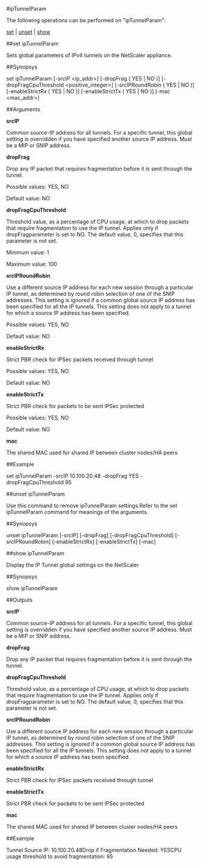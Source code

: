 #ipTunnelParam

The following operations can be performed on "ipTunnelParam":


[set](#set-iptunnelparam) | [unset](#unset-iptunnelparam) | [show](#show-iptunnelparam)

##set ipTunnelParam

Sets global parameters of IPv4 tunnels on the NetScaler appliance.


##Synopsys

set ipTunnelParam [-srcIP &lt;ip_addr>] [-dropFrag ( YES | NO )] [-dropFragCpuThreshold &lt;positive_integer>] [-srcIPRoundRobin ( YES | NO )] [-enableStrictRx ( YES | NO )] [-enableStrictTx ( YES | NO )] [-mac &lt;mac_addr>]


##Arguments

<b>srcIP</b>
Common source-IP address for all tunnels. For a specific tunnel, this global setting is overridden if you have specified another source IP address. Must be a MIP or SNIP address.

<b>dropFrag</b>
Drop any IP packet that requires fragmentation before it is sent through the tunnel.
Possible values: YES, NO
Default value: NO

<b>dropFragCpuThreshold</b>
Threshold value, as a percentage of CPU usage, at which to drop packets that require fragmentation to use the IP tunnel. Applies only if dropFragparameter is set to NO. The default value, 0, specifies that this parameter is not set.
Minimum value: 1
Maximum value: 100

<b>srcIPRoundRobin</b>
Use a different source IP address for each new session through a particular IP tunnel, as determined by round robin selection of one of the SNIP addresses. This setting is ignored if a common global source IP address has been specified for all the IP tunnels. This setting does not apply to a tunnel for which a source IP address has been specified.
Possible values: YES, NO
Default value: NO

<b>enableStrictRx</b>
Strict PBR check for IPSec packets received through tunnel
Possible values: YES, NO
Default value: NO

<b>enableStrictTx</b>
Strict PBR check for packets to be sent IPSec protected
Possible values: YES, NO
Default value: NO

<b>mac</b>
The shared MAC used for shared IP between cluster nodes/HA peers



##Example

set ipTunnelParam -srcIP 10.100.20.48 -dropFrag YES -dropFragCpuThreshold 95

##unset ipTunnelParam

Use this command to remove  ipTunnelParam settings.Refer to the set  ipTunnelParam command for meanings of the arguments.


##Synopsys

unset ipTunnelParam [-srcIP] [-dropFrag] [-dropFragCpuThreshold] [-srcIPRoundRobin] [-enableStrictRx] [-enableStrictTx] [-mac]


##show ipTunnelParam

Display the IP Tunnel global settings on the NetScaler


##Synopsys

show ipTunnelParam


##Outputs

<b>srcIP</b>
Common source-IP address for all tunnels. For a specific tunnel, this global setting is overridden if you have specified another source IP address. Must be a MIP or SNIP address.

<b>dropFrag</b>
Drop any IP packet that requires fragmentation before it is sent through the tunnel.

<b>dropFragCpuThreshold</b>
Threshold value, as a percentage of CPU usage, at which to drop packets that require fragmentation to use the IP tunnel. Applies only if dropFragparameter is set to NO. The default value, 0, specifies that this parameter is not set.

<b>srcIPRoundRobin</b>
Use a different source IP address for each new session through a particular IP tunnel, as determined by round robin selection of one of the SNIP addresses. This setting is ignored if a common global source IP address has been specified for all the IP tunnels. This setting does not apply to a tunnel for which a source IP address has been specified.

<b>enableStrictRx</b>
Strict PBR check for IPSec packets received through tunnel

<b>enableStrictTx</b>
Strict PBR check for packets to be sent IPSec protected

<b>mac</b>
The shared MAC used for shared IP between cluster nodes/HA peers



##Example

Tunnel Source IP: 10.100.20.48Drop if Fragmentation Needed: YESCPU usage threshold to avoid fragmentation: 95

